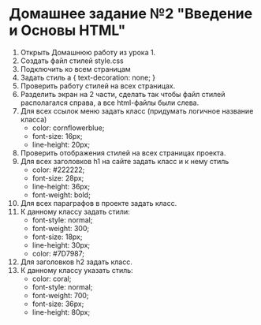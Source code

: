 # Домашнее задание №2 "Введение и Основы HTML"

1. Открыть Домашнюю работу из урока 1.
2. Создать файл стилей style.css
3. Подключить ко всем страницам
4. Задать стиль a { text-decoration: none; }
5. Проверить работу стилей на всех страницах.
6. Разделить экран на 2 части, сделать так чтобы файл стилей располагался справа, а все html-файлы были слева.
7. Для всех ссылок меню задать класс (придумать логичное название класса)
   * color: cornflowerblue;
   * font-size: 16px;
   * line-height: 20px;
8. Проверить отображения стилей на всех страницах проекта.
9. Для всех заголовков h1 на сайте задать класс и к нему стиль
      * color: #222222;
      * font-size: 28px;
      * line-height: 36px;
      * font-weight: bold;
10. Для всех параграфов в проекте задать класс.
11. К данному классу задать стили:
      * font-style: normal;
      * font-weight: 300;
      * font-size: 18px;
      * line-height: 30px;
      * color: #7D7987;
12. Для заголовков h2 задать класс.
13. К данному классу указать стиль:
      * color: coral;
      * font-style: normal;
      * font-weight: 700;
      * font-size: 36px;
      * line-height: 80px;